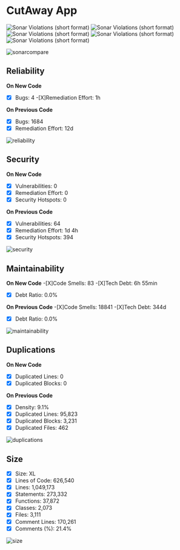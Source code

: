 # CutAway App

![Sonar Violations (short format)](https://img.shields.io/sonar/blocker_violations/HRSlab_cutawayapp?server=https%3A%2F%2Fsonarcloud.io) ![Sonar Violations (short format)](https://img.shields.io/sonar/critical_violations/HRSlab_cutawayapp?server=https%3A%2F%2Fsonarcloud.io) ![Sonar Violations (short format)](https://img.shields.io/sonar/major_violations/HRSlab_cutawayapp?server=https%3A%2F%2Fsonarcloud.io) ![Sonar Violations (short format)](https://img.shields.io/sonar/minor_violations/HRSlab_cutawayapp?color=brightgreen&server=https%3A%2F%2Fsonarcloud.io) ![Sonar Violations (short format)](https://img.shields.io/sonar/info_violations/HRSlab_cutawayapp?color=blue&server=https%3A%2F%2Fsonarcloud.io) 

![sonarcompare](https://photos.smugmug.com/photos/i-z9H9pbP/0/bbed4de9/X3/i-z9H9pbP-X3.png)


## Reliability
**On New Code**
-[X] Bugs: 4
-[X]Remediation Effort: 1h

**On Previous Code**
-[X] Bugs: 1684
-[X] Remediation Effort: 12d

![reliability](https://photos.smugmug.com/photos/i-j28ThrH/0/ab55e4a1/X3/i-j28ThrH-X3.png)



## Security
**On New Code**
-[X] Vulnerabilities: 0
-[X] Remediation Effort: 0
-[X] Security Hotspots: 0

**On Previous Code**
-[X] Vulnerabilities: 64
-[X] Remediation Effort: 1d 4h
-[X] Security Hotspots: 394

![security](https://photos.smugmug.com/photos/i-WTMkwVw/0/883d5a9b/X3/i-WTMkwVw-X3.png)


## Maintainability

**On New Code**
-[X]Code Smells: 83
-[X]Tech Debt: 6h 55min
-[X] Debt Ratio: 0.0%

**On Previous Code**
-[X]Code Smells: 18841
-[X]Tech Debt: 344d
-[X] Debt Ratio: 0.0%

![maintainability](https://photos.smugmug.com/photos/i-BK6mmkC/0/f02e6a14/X3/i-BK6mmkC-X3.png)

## Duplications

**On New Code**
-[X] Duplicated Lines: 0
-[X] Duplicated Blocks: 0

**On Previous Code**
-[X] Density: 9.1%
-[X] Duplicated Lines: 95,823
-[X] Duplicated Blocks: 3,231
-[X] Duplicated Files: 462

![duplications](https://photos.smugmug.com/photos/i-vHbCMMv/0/66c11313/X3/i-vHbCMMv-X3.png)

## Size

-[X] Size: XL
-[X] Lines of Code: 626,540
-[X] Lines: 1,049,173
-[X] Statements: 273,332
-[X] Functions: 37,872
-[X] Classes: 2,073
-[X] Files: 3,111
-[X] Comment Lines: 170,261
-[X] Comments (%): 21.4%

![size](https://photos.smugmug.com/photos/i-Q5qbWWN/0/42288131/X3/i-Q5qbWWN-X3.png)
